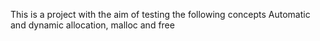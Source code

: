 This is a project with the aim of testing the following concepts
Automatic and dynamic allocation, malloc and free
